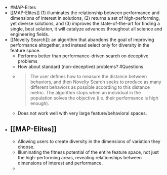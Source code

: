 - #MAP-Elites
- [[MAP-Elites]] (1) illuminates the relationship between performance and dimensions of interest in solutions, (2) returns a set of high-performing, yet diverse solutions, and (3) improves the state-of-the-art for finding a single, best solution, it will catalyze advances throughout all science and engineering fields.
- [[Novelty Search]]: an algorithm that abandons the goal of improving performance altogether, and instead select only for diversity in the feature space.
	- Performs better than performance-driven search on deceptive problems
	- How about standard (non-deceptive) problems? #Questions
	- > The user defines how to measure the distance between behaviors, and then Novelty Search seeks to produce as many different behaviors as possible according to this distance metric. The algorithm stops when an individual in the population solves the objective (i.e. their performance is high enough).
	- Does not work well with very large feature/behavioral spaces.
- ## [[MAP-Elites]]
	- Allowing  users to create diversity in the dimensions of variation they choose.
	- Illuminating the fitness potential of the entire feature space, not just the high-performing areas, revealing relationships between dimensions of interest and performance.
	-